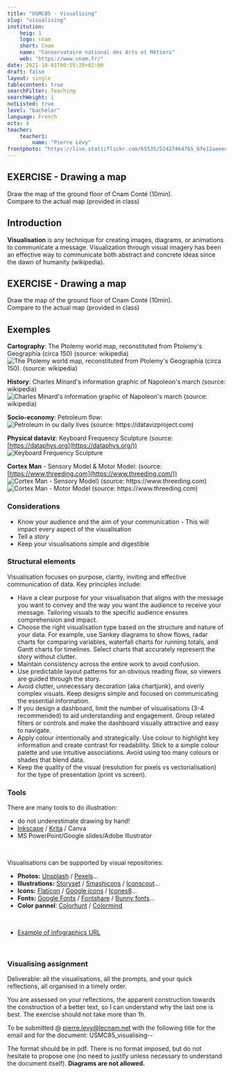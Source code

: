 ```yaml
---
title: "USMC85 · Visualising"
slug: "visualising"
institution:
    heig: 1
    logo: cnam
    short: Cnam
    name: "Conservatoire national des Arts et Métiers"
    web: "https://www.cnam.fr/"
date: 2021-10-01T00:55:28+02:00
draft: false
layout: single
tablecontent: true
searchFilter: Teaching
searchWeight: 1
notListed: true
level: "bachelor"
language: French
ects: 4
teacher:
    teacher1:
        name: "Pierre Lévy"
frontphoto: "https://live.staticflickr.com/65535/52427464765_8fe12aeeee_h.jpg"
---
```


## EXERCISE - Drawing a map
Draw the map of the ground floor of Cnam Conté (10min).  
Compare to the actual map (provided in class)


## Introduction
**Visualisation** is any technique for creating images, diagrams, or animations to communicate a message. Visualization through visual imagery has been an effective way to communicate both abstract and concrete ideas since the dawn of humanity (wikipedia).

## EXERCISE - Drawing a map
Draw the map of the ground floor of Cnam Conté (10min).  
Compare to the actual map (provided in class)

## Exemples
**Cartography**: The Ptolemy world map, reconstituted from Ptolemy's Geographia (circa 150) (source: wikipedia) 
  ![The Ptolemy world map, reconstituted from Ptolemy's Geographia (circa 150). (source: wikipedia)](https://upload.wikimedia.org/wikipedia/commons/2/23/PtolemyWorldMap.jpg)

**History**: Charles Minard's information graphic of Napoleon's march (source: wikipedia)
  ![Charles Minard's information graphic of Napoleon's march (source: wikipedia)](https://upload.wikimedia.org/wikipedia/commons/thumb/5/5f/Minard%27s_Map_%28vectorized%29.svg/1600px-Minard%27s_Map_%28vectorized%29.svg.png)

**Socio-economy**: Petroleum flow:
  ![Petroleum in ou daily lives (source: https://datavizproject.com)](https://datavizproject.com/wp-content/uploads/examples/oil-flow-daily-lives.jpg)

**Physical dataviz**: Keyboard Frequency Sculpture (source: [https://dataphys.org](https://dataphys.org/))
  ![Keyboard Frequency Sculpture](http://dataphys.org/list/images/uploads/2014/10/keyboard351-597x360.jpg)

**Cortex Man** - Sensory Model & Motor Model: (source: [https://www.threeding.com](https://www.threeding.com/)) 
  ![Cortex Man - Sensory Model) (source: https://www.threeding.com)](https://cdn.threeding.com/pi/kNiN/4Ybv8FqtCH2xXSegVYkNiN-6A8B.webp)
  ![Cortex Man - Motor Model (source: https://www.threeding.com)](https://cdn.threeding.com/pi/xFTx/4Ybv8G8M6YnGvPw5XAxFTx-14JAP.webp)


### Considerations
- Know your audience and the aim of your communication - This will impact every aspect of the visualisation
- Tell a story
- Keep your visualisations simple and digestible

### Structural elements
Visualisation focuses on purpose, clarity, inviting and effective communication of data. Key principles include:
- Have a clear purpose for your visualisation that aligns with the message you want to convey and the way you want the audience to receive your message. Tailoring visuals to the specific audience ensures comprehension and impact.
- Choose the right visualisation type based on the structure and nature of your data. For example, use Sankey diagrams to show flows, radar charts for comparing variables, waterfall charts for running totals, and Gantt charts for timelines. Select charts that accurately represent the story without clutter.
- Maintain consistency across the entire work to avoid confusion. 
- Use predictable layout patterns for an obvious reading flow, so viewers are guided through the story.
- Avoid clutter, unnecessary decoration (aka chartjunk), and overly complex visuals. Keep designs simple and focused on communicating the essential information. 
- If you design a dashboard, limit the number of visualisations (3-4 recommended) to aid understanding and engagement. Group related filters or controls and make the dashboard visually attractive and easy to navigate.[](https://www.xenonstack.com/blog/best-practices-data-visualization)
- Apply colour intentionally and strategically. Use colour to highlight key information and create contrast for readability. Stick to a simple colour palette and use intuitive associations. Avoid using too many colours or shades that blend data.
- Keep the quality of the visual (resolution for pixels vs vectorialisation) for the type of presentation (print vs screen).

### Tools
There are many tools to do illustration:
- do not underestimate drawing by hand!  
- [Inkscape](https://inkscape.org/) / [Krita](https://krita.org/) / Canva  
- MS PowerPoint/Google slides/Adobe Illustrator

&nbsp;

Visualisations can be supported by visual repositories:
- **Photos:** [Unsplash](https://unsplash.com/) / [Pexels](https://www.pexels.com/)...  
- **Illustrations:** [Storyset](https://storyset.com/) / [Smashicons](https://smashicons.com/) / [Iconscout](https://iconscout.com/)...  
- **Icons:** [Flaticon](https://www.flaticon.com/) / [Google icons](https://fonts.google.com/icons) / [Icones8](https://icones8.fr/icons)...
- **Fonts:** [Google Fonts](https://fonts.google.com/) / [Fontshare](https://www.fontshare.com/fonts/satoshi) / [Bunny fonts](https://fonts.bunny.net/)...
- **Color pannel**: [Colorhunt](https://colorhunt.co/) / [Colormind](http://colormind.io/) 

&nbsp;

- [Example of infographics URL](https://1drv.ms/f/c/50aeab3cfffe3174/EnQx_v88q64ggFCnJSwAAAABBTIDv0hZdI9_pdrZQosGCw?e=X8es8a)

&nbsp;

### Visualising assignment
Deliverable: all the visualisations, all the prompts, and your quick reflections, all  organised in a timely order.

You are assessed on your reflections, the apparent construction towards the construction of a better text, so I can understand why the last one is best.
The exercise should not take more than 1h.


To be submitted @ [pierre.levy@lecnam.net](mailto:pierre.levy@lecnam.net) with the following title for the email and for the document: USMC85_visualising-<your SISCOL number>-<your Name>

The format should be in pdf. There is no format imposed, but do not hesitate to propose one (no need to justify unless necessary to understand the document itself). **Diagrams are not allowed.**